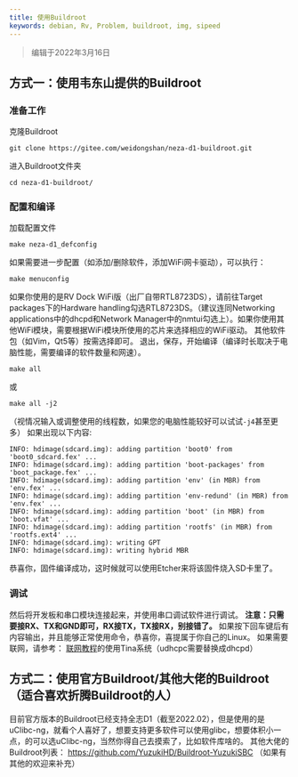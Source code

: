 ```yaml
---
title: 使用Buildroot
keywords: debian, Rv, Problem, buildroot, img, sipeed
---
```

> 编辑于2022年3月16日

## 方式一：使用韦东山提供的Buildroot
### 准备工作
克隆Buildroot
```
git clone https://gitee.com/weidongshan/neza-d1-buildroot.git
```
进入Buildroot文件夹
```
cd neza-d1-buildroot/
```
### 配置和编译
加载配置文件
```
make neza-d1_defconfig
```
如果需要进一步配置（如添加/删除软件，添加WiFi网卡驱动），可以执行：
```
make menuconfig
```
如果你使用的是RV Dock WiFi版（出厂自带RTL8723DS），请前往Target packages下的Hardware handling勾选RTL8723DS。（建议连同Networking applications中的dhcpd和Network Manager中的nmtui勾选上）。如果你使用其他WiFi模块，需要根据WiFi模块所使用的芯片来选择相应的WiFi驱动。
其他软件包（如Vim，Qt5等）按需选择即可。
退出，保存，开始编译（编译时长取决于电脑性能，需要编译的软件数量和网速）。
```
make all
```
或
```
make all -j2
```
（视情况输入或调整使用的线程数，如果您的电脑性能较好可以试试`-j4`甚至更多）
如果出现以下内容:
```
INFO: hdimage(sdcard.img): adding partition 'boot0' from 'boot0_sdcard.fex' ...
INFO: hdimage(sdcard.img): adding partition 'boot-packages' from 'boot_package.fex' ...
INFO: hdimage(sdcard.img): adding partition 'env' (in MBR) from 'env.fex' ...
INFO: hdimage(sdcard.img): adding partition 'env-redund' (in MBR) from 'env.fex' ...
INFO: hdimage(sdcard.img): adding partition 'boot' (in MBR) from 'boot.vfat' ...
INFO: hdimage(sdcard.img): adding partition 'rootfs' (in MBR) from 'rootfs.ext4' ...
INFO: hdimage(sdcard.img): writing GPT
INFO: hdimage(sdcard.img): writing hybrid MBR
```
恭喜你，固件编译成功，这时候就可以使用Etcher来将该固件烧入SD卡里了。
### 调试
然后将开发板和串口模块连接起来，并使用串口调试软件进行调试。
**注意：只需要接RX、TX和GND即可，RX接TX，TX接RX，别接错了。**
如果按下回车键后有内容输出，并且能够正常使用命令，恭喜你，喜提属于你自己的Linux。
如果需要联网，请参考：
[联网教程](./user.html#无线网络)的使用Tina系统（udhcpc需要替换成dhcpd）
## 方式二：使用官方Buildroot/其他大佬的Buildroot（适合喜欢折腾Buildroot的人）
目前官方版本的Buildroot已经支持全志D1（截至2022.02），但是使用的是uClibc-ng，就看个人喜好了，想要支持更多软件可以使用glibc，想要体积小一点，的可以选uClibc-ng，当然你得自己去摸索了，比如软件库啥的。
其他大佬的Buildroot列表：
https://github.com/YuzukiHD/Buildroot-YuzukiSBC
（如果有其他的欢迎来补充）